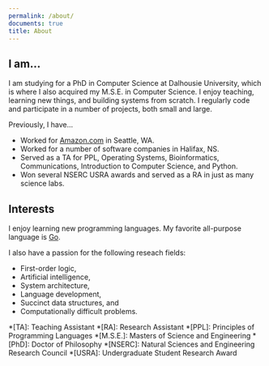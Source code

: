 ```yaml
---
permalink: /about/
documents: true
title: About
---
```


## I am...

I am studying for a PhD in Computer Science at Dalhousie University, which is where I also acquired my M.S.E. in Computer Science. I enjoy teaching, learning new things, and building systems from scratch. I regularly code and participate in a number of projects, both small and large.

Previously, I have...

  - Worked for [Amazon.com](https://amazon.com) in Seattle, WA.
  - Worked for a number of software companies in Halifax, NS.
  - Served as a TA for PPL, Operating Systems, Bioinformatics, Communications, Introduction to Computer Science, and Python.
  - Won several NSERC USRA awards and served as a RA in just as many science labs.

## Interests

I enjoy learning new programming languages. My favorite all-purpose language is [Go](https://golang.org).

I also have a passion for the following reseach fields:

  - First-order logic,
  - Artificial intelligence,
  - System architecture,
  - Language development,
  - Succinct data structures, and
  - Computationally difficult problems.

*[TA]: Teaching Assistant
*[RA]: Research Assistant
*[PPL]: Principles of Programming Languages
*[M.S.E.]: Masters of Science and Engineering
*[PhD]: Doctor of Philosophy
*[NSERC]: Natural Sciences and Engineering Research Council
*[USRA]: Undergraduate Student Research Award

